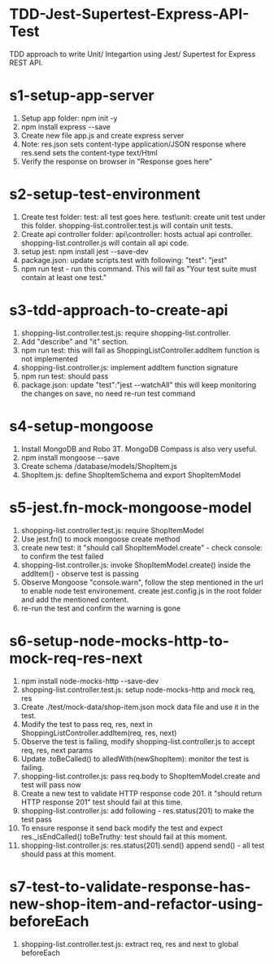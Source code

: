 # TDD-Jest-Supertest-Express-API-Test
TDD approach to write Unit/ Integartion using Jest/ Supertest for Express REST API.

# s1-setup-app-server
1. Setup app folder: npm init -y
2. npm install express --save
3. Create new file app.js and create express server
4. Note: res.json sets content-type application/JSON response where res.send sets the content-type text/Html 
5. Verify the response on browser in "Response goes here"

# s2-setup-test-environment
1. Create test folder: test: all test goes here. test\unit: create unit test under this folder. shopping-list.controller.test.js will contain unit tests.
2. Create api controller folder: api\controller: hosts actual api controller. shopping-list.controller.js will contain all api code.
3. setup jest: npm install jest --save-dev
4. package.json: update scripts.test with following: "test": "jest"
5. npm run test - run this command. This will fail as "Your test suite must contain at least one test."

# s3-tdd-approach-to-create-api
1. shopping-list.controller.test.js: require shopping-list.controller. 
2. Add "describe" and "it" section. 
3. npm run test: this will fail as ShoppingListController.addItem function is not implemented
4. shopping-list.controller.js: implement addItem function signature
5. npm run test: should pass
6. package.json: update "test":"jest --watchAll" this will keep monitoring the changes on save, no need re-run test command 

# s4-setup-mongoose
1. Install MongoDB and Robo 3T. MongoDB Compass is also very useful.
2. npm install mongoose --save
3. Create schema /database/models/ShopItem.js
4. ShopItem.js: define ShopItemSchema and export ShopItemModel 

# s5-jest.fn-mock-mongoose-model
1. shopping-list.controller.test.js: require ShopItemModel
2. Use jest.fn() to mock mongoose create method
3. create new test: it "should call ShopItemModel.create" - check console: to confirm the test failed
4. shopping-list.controller.js: invoke ShopItemModel.create() inside the addItem() - observe test is passing
5. Observe Mongoose "console.warn", follow the step mentioned in the url to enable node test environement. create jest.config.js in the root folder and add the mentioned content.
6. re-run the test and confirm the warning is gone

# s6-setup-node-mocks-http-to-mock-req-res-next
1. npm install node-mocks-http --save-dev
2. shopping-list.controller.test.js: setup node-mocks-http and mock req, res
3. Create ./test/mock-data/shop-item.json mock data file and use it in the test.
4. Modify the test to pass req, res, next in ShoppingListController.addItem(req, res, next) 
5. Observe the test is failing, modify shopping-list.controller.js to accept req, res, next params
6. Update .toBeCalled() to alledWith(newShopItem): monitor the test is failing.
7. shopping-list.controller.js: pass req.body to ShopItemModel.create and test will pass now
8. Create a new test to validate HTTP response code 201. it "should return HTTP response 201" test should fail at this time.
9. shopping-list.controller.js: add following - res.status(201) to make the test pass
10. To ensure response it send back modify the test and expect res._isEndCalled() toBeTruthy: test should fail at this moment.
11. shopping-list.controller.js: res.status(201).send() append send() - all test should pass at this moment.

# s7-test-to-validate-response-has-new-shop-item-and-refactor-using-beforeEach
1. shopping-list.controller.test.js: extract req, res and next to global beforeEach